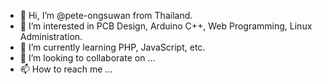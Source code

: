 - 👋 Hi, I’m @pete-ongsuwan from Thailand.
- 👀 I’m interested in PCB Design, Arduino C++, Web Programming, Linux Administration.
- 🌱 I’m currently learning PHP, JavaScript, etc.
- 💞️ I’m looking to collaborate on ...
- 📫 How to reach me ...

<!---
pete-ongsuwan/pete-ongsuwan is a ✨ special ✨ repository because its `README.md` (this file) appears on your GitHub profile.
You can click the Preview link to take a look at your changes.
--->
